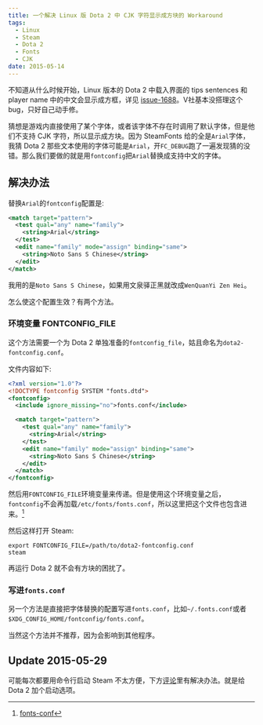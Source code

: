 ```yaml
---
title: 一个解决 Linux 版 Dota 2 中 CJK 字符显示成方块的 Workaround
tags:
  - Linux
  - Steam
  - Dota 2
  - Fonts
  - CJK
date: 2015-05-14
---
```


不知道从什么时候开始，Linux 版本的 Dota 2 中载入界面的 tips sentences 和 player name 中的中文会显示成方框，详见 [issue-1688](https://github.com/ValveSoftware/Dota-2/issues/1688)。V社基本没搭理这个 bug，只好自己动手修。

猜想是游戏内直接使用了某个字体，或者该字体不存在时调用了默认字体，但是他们不支持 CJK 字符，所以显示成方块。因为 SteamFonts 给的全是`Arial`字体，我猜 Dota 2 那些文本使用的字体可能是`Arial`，开`FC_DEBUG`跑了一遍发现猜的没错。那么我们要做的就是用`fontconfig`把`Arial`替换成支持中文的字体。

## 解决办法
替换`Arial`的`fontconfig`配置是:
```xml
<match target="pattern">
  <test qual="any" name="family">
    <string>Arial</string>
  </test>
  <edit name="family" mode="assign" binding="same">
    <string>Noto Sans S Chinese</string>
  </edit>
</match>
```
我用的是`Noto Sans S Chinese`，如果用文泉驿正黑就改成`WenQuanYi Zen Hei`。

怎么使这个配置生效？有两个方法。

### 环境变量 FONTCONFIG_FILE
这个方法需要一个为 Dota 2 单独准备的`fontconfig_file`，姑且命名为`dota2-fontconfig.conf`。

文件内容如下:
```xml
<?xml version="1.0"?>
<!DOCTYPE fontconfig SYSTEM "fonts.dtd">
<fontconfig>
  <include ignore_missing="no">fonts.conf</include>

  <match target="pattern">
    <test qual="any" name="family">
      <string>Arial</string>
    </test>
    <edit name="family" mode="assign" binding="same">
      <string>Noto Sans S Chinese</string>
    </edit>
  </match>
</fontconfig>
```
然后用`FONTCONFIG_FILE`环境变量来传递。但是使用这个环境变量之后，`fontconfig`不会再加载`/etc/fonts/fonts.conf`，所以这里把这个文件也包含进来。[^1]

然后这样打开 Steam:
```shell
export FONTCONFIG_FILE=/path/to/dota2-fontconfig.conf
steam
```
再运行 Dota 2 就不会有方块的困扰了。

### 写进`fonts.conf`
另一个方法是直接把字体替换的配置写进`fonts.conf`，比如`~/.fonts.conf`或者`$XDG_CONFIG_HOME/fontconfig/fonts.conf`。

当然这个方法并不推荐，因为会影响到其他程序。

## Update 2015-05-29
可能每次都要用命令行启动 Steam 不太方便，下方[评论](https://cubl.in/blog/2015/05/dota2-blocky-cjk-fonts-workaround/#comment-2051101448)里有解决办法。就是给 Dota 2 加个启动选项。

[^1]: [fonts-conf](http://www.freedesktop.org/software/fontconfig/fontconfig-user.html)
